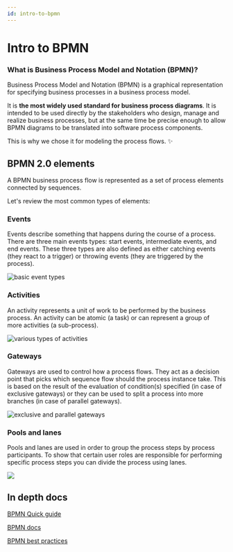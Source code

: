 ```yaml
---
id: intro-to-bpmn
---
```


# Intro to BPMN

### What is Business Process Model and Notation (BPMN)?

Business Process Model and Notation (BPMN) is a graphical representation for specifying business processes in a business process model.

It is **the most widely used standard for business process diagrams**. It is intended to be used directly by the stakeholders who design, manage and realize business processes, but at the same time be precise enough to allow BPMN diagrams to be translated into software process components.

This is why we chose it for modeling the process flows. :sparkles:

## BPMN 2.0 elements

A BPMN business process flow is represented as a set of process elements connected by sequences.

Let's review the most common types of elements:

### Events

Events describe something that happens during the course of a process. There are three main events types: start events, intermediate events, and end events. These three types are also defined as either catching events (they react to a trigger) or throwing events (they are triggered by the process).

![basic event types](https://s3.eu-west-1.amazonaws.com/docx.flowx.ai/2.14/events.png)

### Activities

An activity represents a unit of work to be performed by the business process. An activity can be atomic (a task) or can represent a group of more activities (a sub-process).

![various types of activities](https://s3.eu-west-1.amazonaws.com/docx.flowx.ai/2.14/activities.png)

### Gateways

Gateways are used to control how a process flows. They act as a decision point that picks which sequence flow should the process instance take. This is based on the result of the evaluation of condition(s) specified (in case of exclusive gateways) or they can be used to split a process into more branches (in case of parallel gateways).

![exclusive and parallel gateways](https://s3.eu-west-1.amazonaws.com/docx.flowx.ai/2.14/gateways.png)

### Pools and lanes <a href="#pools-and-lanes" id="pools-and-lanes"></a>

Pools and lanes are used in order to group the process steps by process participants. To show that certain user roles are responsible for performing specific process steps you can divide the process using lanes.

![](https://s3.eu-west-1.amazonaws.com/docx.flowx.ai/2.14/swimlanes_pool.png)

## In depth docs

[BPMN Quick guide](https://www.bpmnquickguide.com/view-bpmn-quick-guide/)

[BPMN docs](https://bpmn.io)

[BPMN best practices](https://bpmtips.com/interview-with-sandeep-johal-process-modeling-best-practices/)